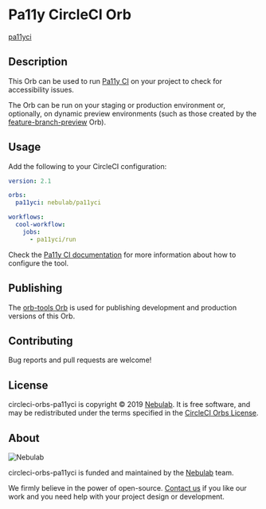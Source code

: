 # Pa11y CircleCI Orb

[pa11yci](https://circleci.com/orbs/registry/orb/nebulab/pa11yci)

## Description

This Orb can be used to run [Pa11y CI](https://github.com/pa11y/pa11y-ci) on your project to check
for accessibility issues.

The Orb can be run on your staging or production environment or, optionally, on dynamic preview
environments (such as those created by the  [feature-branch-preview][feature-branch-preview] Orb).

[feature-branch-preview]: https://github.com/nebulab/circleci-orbs-feature-branch-preview

## Usage

Add the following to your CircleCI configuration:

```yaml
version: 2.1

orbs:
  pa11yci: nebulab/pa11yci

workflows:
  cool-workflow:
    jobs:
      - pa11yci/run
```

Check the [Pa11y CI documentation](https://github.com/pa11y/pa11y-ci) for more information about how
to configure the tool. 

## Publishing

The [orb-tools Orb](https://github.com/CircleCI-Public/orb-tools-orb) is used for publishing
development and production versions of this Orb.

## Contributing

Bug reports and pull requests are welcome!

## License

circleci-orbs-pa11yci is copyright © 2019 [Nebulab](http://nebulab.it/). It is free software, and
may be redistributed under the terms specified in the [CircleCI Orbs License](https://circleci.com/orbs/registry/licensing).

## About

![Nebulab](http://nebulab.it/assets/images/public/logo.svg)

circleci-orbs-pa11yci is funded and maintained by the [Nebulab](http://nebulab.it/) team.

We firmly believe in the power of open-source. [Contact us](http://nebulab.it/contact-us/) if you
like our work and you need help with your project design or development.
